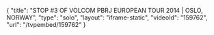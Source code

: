 {
    "title": "STOP #3 OF VOLCOM PBRJ EUROPEAN TOUR 2014 | OSLO, NORWAY",
    "type": "solo",
    "layout": "iframe-static",
    "videoId": "159762",
    "url": "\/tvpembed\/159762"
}